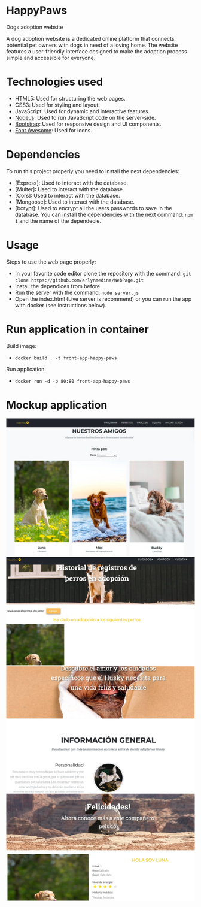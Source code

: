 # HappyPaws
Dogs adoption website

A dog adoption website is a dedicated online platform that connects potential pet owners with dogs in need of a loving home. The website features a user-friendly interface designed to make the adoption process simple and accessible for everyone.

# Technologies used
- HTML5: Used for structuring the web pages.
- CSS3: Used for styling and layout.
- JavaScript: Used for dynamic and interactive features.
- [NodeJs](https://nodejs.org/en): Used to run JavaScript code on the server-side.
- [Bootstrap](https://getbootstrap.com/): Used for responsive design and UI components.
- [Font Awesome](https://fontawesome.com/): Used for icons.

# Dependencies
To run this project properly you need to install the next dependencies:
- [Express]: Used to interact with the database.
- [Multer]: Used to interact with the database.
- [Cors]: Used to interact with the database.
- [Mongoose]: Used to interact with the database.
- [bcrypt]: Used to encrypt all the users passwords to save in the database.
You can install the dependencies with the next command: `npm i` and the name of the dependecie.

# Usage
Steps to use the web page properly:
- In your favorite code editor clone the repository with the command:
`git clone https://github.com/arlynmedina/WebPage.git`
- Install the dependices from before
- Run the server with the command: `node server.js`
- Open the index.html (Live server is recommend) or you can run the app with docker (see instructions below).

# Run application in container
Build image:
- `docker build . -t front-app-happy-paws`

Run application:
- `docker run -d -p 80:80 front-app-happy-paws`

# Mockup application
![Presentacion y filtrado de mascotas](assets/mock_images/images2.jpeg)
![Registro de mascotas](assets/mock_images/images1.jpeg)
![Información de raza](assets/mock_images/images4.jpeg)
![Información de la mascota](assets/mock_images/images3.jpeg)